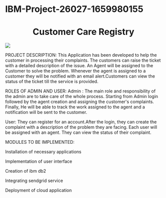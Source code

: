 # IBM-Project-26027-1659980155
<h1><center>Customer Care Registry</center></h1>
<img src="https://imageio.forbes.com/blogs-images/coxbusiness/files/2015/10/customer_service_1.640.jpg?format=jpg&width=960">

PROJECT DESCRIPTION:
This Application has been developed to help the customer in processing their complaints.  The customers can raise the ticket with a detailed description of the issue.  An Agent will be assigned to the Customer to solve the problem.  Whenever the agent is assigned to a customer they will be notified with an email alert.Customers can view the status of the ticket till the service is provided.

ROLES OF ADMIN AND USER:
Admin : The main role and responsibility of the admin are to take care of the whole process.  Starting from Admin login followed by the agent creation and assigning the customer's complaints.  Finally, He will be able to track the work assigned to the agent and a notification will be sent to the customer.
 
User:  They can register for an account.After the login, they can create the complaint with a description of the problem they are facing.  Each user will be assigned with an agent.  They can view the status of their complaint.

MODULES TO BE IMPLEMENTED:

Installation of necessary applications

Implementation of user interface 

Creation of ibm db2

Integrating sendgrid service

Deployment of cloud application
 



